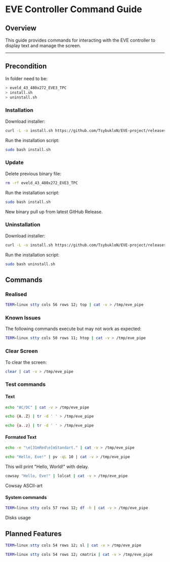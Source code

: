 # EVE Controller Command Guide

## Overview

This guide provides commands for interacting with the EVE controller to display text and manage the screen.

---

## Precondition

In folder need to be: 

``` bash
> eveld_43_480x272_EVE3_TPC
> install.sh
> uninstall.sh
```

### Installation

Download installer:

``` bash
curl -L -o install.sh https://github.com/TsybukloN/EVE-project/releases/latest/download/install.sh
```

Run the installation script:

``` bash
sudo bash install.sh
```

### Update

Delete previous binary file:

```bash
rm -rf eveld_43_480x272_EVE3_TPC
```

Run the installation script:

``` bash
sudo bash install.sh
```

New binary pull up from latest GitHub Release.

### Uninstallation

Download installer:

``` bash
curl -L -o install.sh https://github.com/TsybukloN/EVE-project/releases/latest/download/uninstall.sh
```

Run the installation script:

``` bash
sudo bash uninstall.sh
```


## Commands

### Realised 

```bash
TERM=linux stty cols 56 rows 12; top | cat -v > /tmp/eve_pipe
```

### Known Issues

The following commands execute but may not work as expected:

```bash
TERM=linux stty cols 50 rows 11; htop | cat -v > /tmp/eve_pipe
```

### Clear Screen 
To clear the screen:
```bash
clear | cat -v > /tmp/eve_pipe
```

### Test commands

#### Text

```bash
echo "AC/DC" | cat -v > /tmp/eve_pipe
```

```bash
echo {A..Z} | tr -d ' ' > /tmp/eve_pipe
```

```bash
echo {a..z} | tr -d ' ' > /tmp/eve_pipe
```

#### Formated Text

```bash
echo -e "\e[31mRed\e[mStandart." | cat -v > /tmp/eve_pipe
```

```bash
echo "Hello, Eve!" | pv -qL 10 | cat -v > /tmp/eve_pipe
```
This will print "Hello, World!" with delay.

```bash
cowsay "Hello, Eve!" | lolcat | cat -v > /tmp/eve_pipe
```
Cowsay ASCII-art

#### System commands 

```bash
TERM=linux stty cols 57 rows 12; df -h | cat -v > /tmp/eve_pipe
```
Disks usage

## Planned Features

```bash
TERM=linux stty cols 54 rows 12; sl | cat -v > /tmp/eve_pipe
```

```bash
TERM=linux stty cols 54 rows 12; cmatrix | cat -v > /tmp/eve_pipe
```
